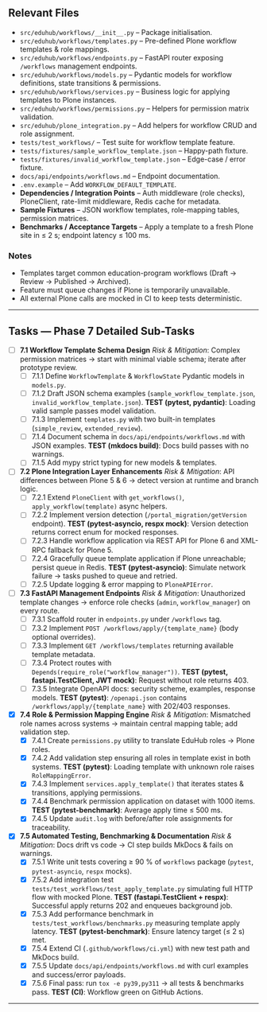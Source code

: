 ## Relevant Files

- `src/eduhub/workflows/__init__.py` – Package initialisation.
- `src/eduhub/workflows/templates.py` – Pre-defined Plone workflow templates & role mappings.
- `src/eduhub/workflows/endpoints.py` – FastAPI router exposing `/workflows` management endpoints.
- `src/eduhub/workflows/models.py` – Pydantic models for workflow definitions, state transitions & permissions.
- `src/eduhub/workflows/services.py` – Business logic for applying templates to Plone instances.
- `src/eduhub/workflows/permissions.py` – Helpers for permission matrix validation.
- `src/eduhub/plone_integration.py` – Add helpers for workflow CRUD and role assignment.
- `tests/test_workflows/` – Test suite for workflow template feature.
- `tests/fixtures/sample_workflow_template.json` – Happy-path fixture.
- `tests/fixtures/invalid_workflow_template.json` – Edge-case / error fixture.
- `docs/api/endpoints/workflows.md` – Endpoint documentation.
- `.env.example` – Add `WORKFLOW_DEFAULT_TEMPLATE`.
- **Dependencies / Integration Points** – Auth middleware (role checks), PloneClient, rate-limit middleware, Redis cache for metadata.
- **Sample Fixtures** – JSON workflow templates, role-mapping tables, permission matrices.
- **Benchmarks / Acceptance Targets** – Apply a template to a fresh Plone site in ≤ 2 s; endpoint latency ≤ 100 ms.

### Notes

- Templates target common education-program workflows (Draft → Review → Published → Archived).
- Feature must queue changes if Plone is temporarily unavailable.
- All external Plone calls are mocked in CI to keep tests deterministic.

---

## Tasks — Phase 7 Detailed Sub-Tasks

- [ ] **7.1 Workflow Template Schema Design**
  _Risk & Mitigation_: Complex permission matrices → start with minimal viable schema; iterate after prototype review.
  - [ ] 7.1.1 Define `WorkflowTemplate` & `WorkflowState` Pydantic models in `models.py`.
  - [ ] 7.1.2 Draft JSON schema examples (`sample_workflow_template.json`, `invalid_workflow_template.json`).
        **TEST (pytest, pydantic)**: Loading valid sample passes model validation.
  - [ ] 7.1.3 Implement `templates.py` with two built-in templates (`simple_review`, `extended_review`).
  - [ ] 7.1.4 Document schema in `docs/api/endpoints/workflows.md` with JSON examples.
        **TEST (mkdocs build)**: Docs build passes with no warnings.
  - [ ] 7.1.5 Add mypy strict typing for new models & templates.

- [ ] **7.2 Plone Integration Layer Enhancements**
  _Risk & Mitigation_: API differences between Plone 5 & 6 → detect version at runtime and branch logic.
  - [ ] 7.2.1 Extend `PloneClient` with `get_workflows()`, `apply_workflow(template)` async helpers.
  - [ ] 7.2.2 Implement version detection (`/portal_migration/getVersion` endpoint).
        **TEST (pytest-asyncio, respx mock)**: Version detection returns correct enum for mocked responses.
  - [ ] 7.2.3 Handle workflow application via REST API for Plone 6 and XML-RPC fallback for Plone 5.
  - [ ] 7.2.4 Gracefully queue template application if Plone unreachable; persist queue in Redis.
        **TEST (pytest-asyncio)**: Simulate network failure → tasks pushed to queue and retried.
  - [ ] 7.2.5 Update logging & error mapping to `PloneAPIError`.

- [ ] **7.3 FastAPI Management Endpoints**
  _Risk & Mitigation_: Unauthorized template changes → enforce role checks (`admin`, `workflow_manager`) on every route.
  - [ ] 7.3.1 Scaffold router in `endpoints.py` under `/workflows` tag.
  - [ ] 7.3.2 Implement `POST /workflows/apply/{template_name}` (body optional overrides).
  - [ ] 7.3.3 Implement `GET /workflows/templates` returning available template metadata.
  - [ ] 7.3.4 Protect routes with `Depends(require_role("workflow_manager"))`.
        **TEST (pytest, fastapi.TestClient, JWT mock)**: Request without role returns 403.
  - [ ] 7.3.5 Integrate OpenAPI docs: security scheme, examples, response models.
        **TEST (pytest)**: `/openapi.json` contains `/workflows/apply/{template_name}` with 202/403 responses.

- [x] **7.4 Role & Permission Mapping Engine**
  _Risk & Mitigation_: Mismatched role names across systems → maintain central mapping table; add validation step.
  - [x] 7.4.1 Create `permissions.py` utility to translate EduHub roles → Plone roles.
  - [x] 7.4.2 Add validation step ensuring all roles in template exist in both systems.
        **TEST (pytest)**: Loading template with unknown role raises `RoleMappingError`.
  - [x] 7.4.3 Implement `services.apply_template()` that iterates states & transitions, applying permissions.
  - [x] 7.4.4 Benchmark permission application on dataset with 1000 items.
        **TEST (pytest-benchmark)**: Average apply time ≤ 500 ms.
  - [x] 7.4.5 Update `audit.log` with before/after role assignments for traceability.

- [x] **7.5 Automated Testing, Benchmarking & Documentation**
  _Risk & Mitigation_: Docs drift vs code → CI step builds MkDocs & fails on warnings.
  - [x] 7.5.1 Write unit tests covering ≥ 90 % of `workflows` package (`pytest`, `pytest-asyncio`, `respx` mocks).
  - [x] 7.5.2 Add integration test `tests/test_workflows/test_apply_template.py` simulating full HTTP flow with mocked Plone.
        **TEST (fastapi.TestClient + respx)**: Successful apply returns 202 and enqueues background job.
  - [x] 7.5.3 Add performance benchmark in `tests/test_workflows/benchmarks.py` measuring template apply latency.
        **TEST (pytest-benchmark)**: Ensure latency target (≤ 2 s) met.
  - [x] 7.5.4 Extend CI (`.github/workflows/ci.yml`) with new test path and MkDocs build.
  - [x] 7.5.5 Update `docs/api/endpoints/workflows.md` with curl examples and success/error payloads.
  - [x] 7.5.6 Final pass: run `tox -e py39,py311` → all tests & benchmarks pass.
        **TEST (CI)**: Workflow green on GitHub Actions.

---
